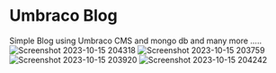 # Umbraco Blog
 Simple Blog using Umbraco CMS and mongo db and many more .....
![Screenshot 2023-10-15 204318](https://github.com/Praweshkafle/Umbraco-Blog/assets/75798623/1d8f58be-f38a-49d2-87c3-fefd4b72a9e3)
![Screenshot 2023-10-15 203759](https://github.com/Praweshkafle/Umbraco-Blog/assets/75798623/936fb8a1-9fa6-48d9-9c66-5ad659996f5d)
![Screenshot 2023-10-15 203920](https://github.com/Praweshkafle/Umbraco-Blog/assets/75798623/9e03758a-9653-4cfd-a467-8154aa5bfbdb)
![Screenshot 2023-10-15 204242](https://github.com/Praweshkafle/Umbraco-Blog/assets/75798623/a8315ef0-6fc4-4f01-a5e0-fe89a9df2ab1)
